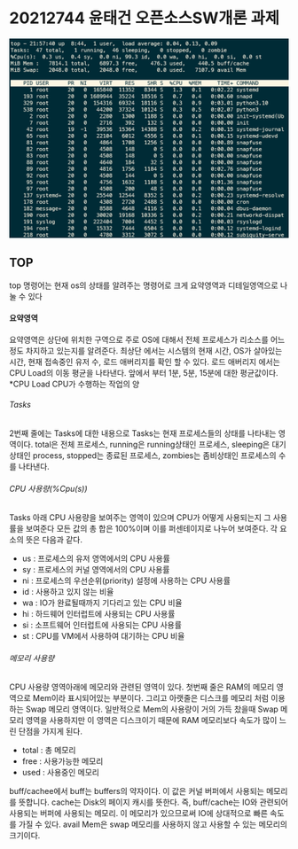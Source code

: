 # 20212744 윤태건 오픈소스SW개론 과제

![top_img](./img/top.png)

## TOP

top 명령어는 현재 os의 상태를 알려주는 명령어로 크게 요약영역과 디테일영역으로 나눌 수 있다

#### 요약영역

요약영역은 상단에 위치한 구역으로 주로 OS에 대해서 전체 프로세스가 리소스를 어느정도
차지하고 있는지를 알려준다.
최상단 에서는 시스템의 현재 시간, OS가 살아있는 시간, 현재 접속중인 유저 수, 로드 애버리지를 확인 할 수 있다. 로드 애버리지 에서는 CPU Load의 이동 평균을 나타낸다. 앞에서 부터 1분, 5분, 15분에 대한 평균값이다.
\*CPU Load CPU가 수행하는 작업의 양

###### Tasks

2번째 줄에는 Tasks에 대한 내용으로 Tasks는 현재 프로세스들의 상태를 나타내는 영역이다. total은 전체 프로세스, running은 running상태인 프로세스, sleeping은 대기상태인 process, stopped는 종료된 프로세스, zombies는 좀비상태인 프로세스의 수를 나타낸다.

###### CPU 사용량(%Cpu(s))

Tasks 아래 CPU 사용량을 보여주는 영역이 있으며 CPU가 어떻게 사용되는지 그 사용률을 보여준다 모든 값의 총 합은 100%이며 이를 퍼센테이지로 나누어 보여준다.
각 요소의 뜻은 다음과 같다.

- us : 프로세스의 유저 영역에서의 CPU 사용률
- sy : 프로세스의 커널 영역에서의 CPU 사용률
- ni : 프로세스의 우선순위(priority) 설정에 사용하는 CPU 사용률
- id : 사용하고 있지 않는 비율
- wa : IO가 완료될때까지 기다리고 있는 CPU 비율
- hi : 하드웨어 인터럽트에 사용되는 CPU 사용률
- si : 소프트웨어 인터럽트에 사용되는 CPU 사용률
- st : CPU를 VM에서 사용하여 대기하는 CPU 비율

###### 메모리 사용량

CPU 사용량 영역아래에 메모리와 관련된 영역이 있다. 첫번째 줄은 RAM의 메모리 영역으로 Mem이라 표시되어있는 부분이다. 그리고 아랫줄은 디스크를 메모리 처럼 이용하는 Swap 메모리 영역이다. 일반적으로 Mem의 사용량이 거의 가득 찼을때 Swap 메모리 영역을 사용하지만 이 영역은 디스크이기 때문에 RAM 메모리보다 속도가 많이 느린 단점을 가지게 된다.

- total : 총 메모리
- free : 사용가능한 메모리
- used : 사용중인 메모리

buff/cachee에서 buff는 buffers의 약자이다. 이 값은 커널 버퍼에서 사용되는 메모리를 뜻합니다. cache는 Disk의 페이지 캐시를 뜻한다. 즉, buff/cache는 IO와 관련되어 사용되는 버퍼에 사용되는 메모리. 이 메모리가 있으므로써 IO에 상대적으로 빠른 속도를 가질 수 있다. avail Mem은 swap 메모리를 사용하지 않고 사용할 수 있는 메모리의 크기이다.
